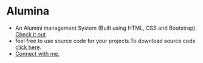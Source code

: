 # Alumina
 - An Alumini management System (Built using HTML, CSS and Bootstrap).
[Check it out](https://deepak-madhukar.github.io/Alumini-Management/).
- feel free to use source code for your projects.To download source code [click here](https://github.com/deepak-madhukar/Alumini-Management/archive/refs/heads/main.zip).
- [Connect with me.](https://github.com/login?return_to=https%3A%2F%2Fgithub.com%2Fdeepak-madhukar)
